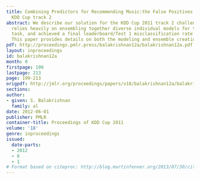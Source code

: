 ```yaml
---
title: Combining Predictors for Recommending Music:the False Positives’ approach to
  KDD Cup track 2
abstract: We describe our solution for the KDD Cup 2011 track 2 challenge. Our solution
  relies heavily on ensembling together diverse individual models for the prediction
  task, and achieved a final leaderboard/Test 1 misclassification rate of 3.8863%.
  This paper provides details on both the modeling and ensemble creation steps.
pdf: http://proceedings.pmlr.press/balakrishnan12a/balakrishnan12a.pdf
layout: inproceedings
id: balakrishnan12a
month: 0
firstpage: 199
lastpage: 213
page: 199-213
origpdf: http://jmlr.org/proceedings/papers/v18/balakrishnan12a/balakrishnan12a.pdf
sections: 
author:
- given: S. Balakrishnan
  family: al
date: 2012-06-01
publisher: PMLR
container-title: Proceedings of KDD Cup 2011
volume: '18'
genre: inproceedings
issued:
  date-parts:
  - 2012
  - 6
  - 1
# Format based on citeproc: http://blog.martinfenner.org/2013/07/30/citeproc-yaml-for-bibliographies/
---
```

